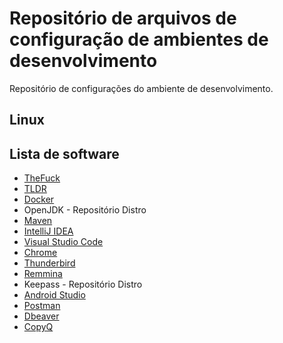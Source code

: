 # Repositório de arquivos de configuração de ambientes de desenvolvimento
Repositório de configurações do ambiente de desenvolvimento.

## Linux

## Lista de software
* [TheFuck](https://github.com/nvbn/thefuck)
* [TLDR](https://github.com/tldr-pages/tldr)
* [Docker](https://docs.docker.com/desktop/linux/install/ubuntu/)
* OpenJDK - Repositório Distro
* [Maven](https://linuxize.com/post/how-to-install-apache-maven-on-ubuntu-20-04/)
* [IntelliJ IDEA](https://flathub.org/apps/details/com.jetbrains.IntelliJ-IDEA-Community)
* [Visual Studio Code](https://flathub.org/apps/details/com.visualstudio.code)
* [Chrome](https://www.google.com/intl/pt-BR/chrome/)
* [Thunderbird](https://flathub.org/apps/details/org.mozilla.Thunderbird)
* [Remmina](https://flathub.org/apps/details/org.remmina.Remmina)
* Keepass - Repositório Distro
* [Android Studio](https://flathub.org/apps/details/com.google.AndroidStudio)
* [Postman](https://flathub.org/apps/details/com.getpostman.Postman)
* [Dbeaver](https://flathub.org/apps/details/io.dbeaver.DBeaverCommunity)
* [CopyQ](https://hluk.github.io/CopyQ/)
